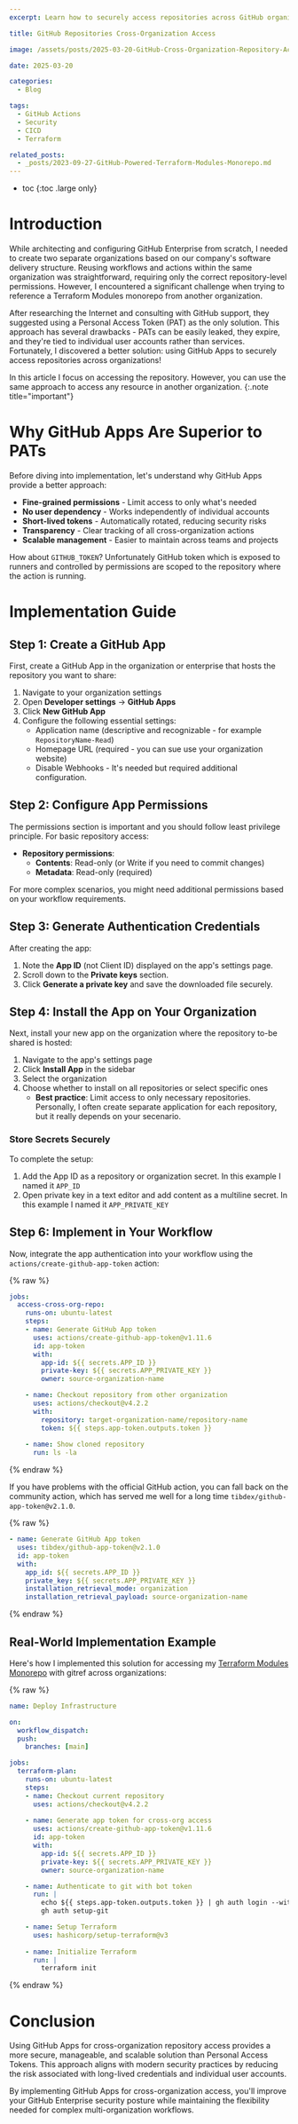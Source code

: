 ```yaml
---
excerpt: Learn how to securely access repositories across GitHub organizations without using Personal Access Tokens by using GitHub Apps.

title: GitHub Repositories Cross-Organization Access

image: /assets/posts/2025-03-20-GitHub-Cross-Organization-Repository-Access/header.webp

date: 2025-03-20

categories:
  - Blog

tags:
  - GitHub Actions
  - Security
  - CICD
  - Terraform

related_posts:
  - _posts/2023-09-27-GitHub-Powered-Terraform-Modules-Monorepo.md
---
```


* toc
{:toc .large only} 

# Introduction

While architecting and configuring GitHub Enterprise from scratch, I needed to create two separate organizations based on our company's software delivery structure. Reusing workflows and actions within the same organization was straightforward, requiring only the correct repository-level permissions. However, I encountered a significant challenge when trying to reference a Terraform Modules monorepo from another organization.

After researching the Internet and consulting with GitHub support, they suggested using a Personal Access Token (PAT) as the only solution. This approach has several drawbacks - PATs can be easily leaked, they expire, and they're tied to individual user accounts rather than services. Fortunately, I discovered a better solution: using GitHub Apps to securely access repositories across organizations!


In this article I focus on accessing the repository. However, you can use the same approach to access any resource in another organization.
{:.note title="important"}

# Why GitHub Apps Are Superior to PATs

Before diving into implementation, let's understand why GitHub Apps provide a better approach:
- **Fine-grained permissions** - Limit access to only what's needed
- **No user dependency** - Works independently of individual accounts
- **Short-lived tokens** - Automatically rotated, reducing security risks
- **Transparency** - Clear tracking of all cross-organization actions
- **Scalable management** - Easier to maintain across teams and projects

How about `GITHUB_TOKEN`?
Unfortunately GitHub token which is exposed to runners and controlled by permissions are scoped to the repository where the action is running.

# Implementation Guide

## Step 1: Create a GitHub App

First, create a GitHub App in the organization or enterprise that hosts the repository you want to share:

1. Navigate to your organization settings
2. Open **Developer settings** → **GitHub Apps**
3. Click **New GitHub App**
4. Configure the following essential settings:
   - Application name (descriptive and recognizable - for example `RepositoryName-Read`)
   - Homepage URL (required - you can sue use your organization website)
   - Disable Webhooks - It's needed but required additional configuration.

## Step 2: Configure App Permissions

The permissions section is important and you should follow least privilege principle. For basic repository access:

- **Repository permissions**:
  - **Contents**: Read-only (or Write if you need to commit changes)
  - **Metadata**: Read-only (required)

For more complex scenarios, you might need additional permissions based on your workflow requirements.

## Step 3: Generate Authentication Credentials

After creating the app:

1. Note the **App ID** (not Client ID) displayed on the app's settings page. 
2. Scroll down to the **Private keys** section.
3. Click **Generate a private key** and save the downloaded file securely.

## Step 4: Install the App on Your Organization

Next, install your new app on the organization where the repository to-be shared is hosted:

1. Navigate to the app's settings page
2. Click **Install App** in the sidebar
3. Select the organization
4. Choose whether to install on all repositories or select specific ones
   - **Best practice**: Limit access to only necessary repositories. Personally, I often create separate application for each repository, but it really depends on your secenario. 

### Store Secrets Securely

To complete the setup:
1. Add the App ID as a repository or organization secret. In this example I named it `APP_ID`
2. Open private key in a text editor and add content as a multiline secret. In this example I named it  `APP_PRIVATE_KEY`

## Step 6: Implement in Your Workflow

Now, integrate the app authentication into your workflow using the `actions/create-github-app-token` action:

{% raw %}
```yaml
jobs:
  access-cross-org-repo:
    runs-on: ubuntu-latest
    steps:
    - name: Generate GitHub App token
      uses: actions/create-github-app-token@v1.11.6
      id: app-token
      with:
        app-id: ${{ secrets.APP_ID }}
        private-key: ${{ secrets.APP_PRIVATE_KEY }}
        owner: source-organization-name

    - name: Checkout repository from other organization
      uses: actions/checkout@v4.2.2
      with:
        repository: target-organization-name/repository-name
        token: ${{ steps.app-token.outputs.token }}
        
    - name: Show cloned repository
      run: ls -la
```
{% endraw %}

If you have problems with the official GitHub action, you can fall back on the community action, which has served me well for a long time `tibdex/github-app-token@v2.1.0`.

{% raw %}
```yaml
- name: Generate GitHub App token
  uses: tibdex/github-app-token@v2.1.0
  id: app-token
  with:
    app_id: ${{ secrets.APP_ID }}
    private_key: ${{ secrets.APP_PRIVATE_KEY }}
    installation_retrieval_mode: organization
    installation_retrieval_payload: source-organization-name
```
{% endraw %}

## Real-World Implementation Example

Here's how I implemented this solution for accessing my [Terraform Modules Monorepo](/blog/GitHub-Powered-Terraform-Modules-Monorepo/) with gitref across organizations:

{% raw %}
```yaml
name: Deploy Infrastructure

on:
  workflow_dispatch:
  push:
    branches: [main]

jobs:
  terraform-plan:
    runs-on: ubuntu-latest
    steps:
    - name: Checkout current repository
      uses: actions/checkout@v4.2.2
    
    - name: Generate app token for cross-org access
      uses: actions/create-github-app-token@v1.11.6
      id: app-token
      with:
        app-id: ${{ secrets.APP_ID }}
        private-key: ${{ secrets.APP_PRIVATE_KEY }}
        owner: source-organization-name

    - name: Authenticate to git with bot token
      run: |
        echo ${{ steps.app-token.outputs.token }} | gh auth login --with-token
        gh auth setup-git

    - name: Setup Terraform
      uses: hashicorp/setup-terraform@v3
      
    - name: Initialize Terraform
      run: |
        terraform init
```
{% endraw %}

# Conclusion

Using GitHub Apps for cross-organization repository access provides a more secure, manageable, and scalable solution than Personal Access Tokens. This approach aligns with modern security practices by reducing the risk associated with long-lived credentials and individual user accounts.

By implementing GitHub Apps for cross-organization access, you'll improve your GitHub Enterprise security posture while maintaining the flexibility needed for complex multi-organization workflows.
